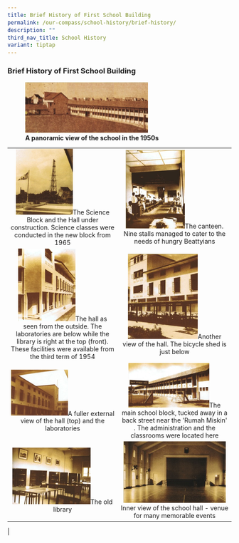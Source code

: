```yaml
---
title: Brief History of First School Building
permalink: /our-compass/school-history/brief-history/
description: ""
third_nav_title: School History
variant: tiptap
---
```

### **Brief History of First School Building**

<figure>
<img src="/images/brief%20history%201.jpg" style="width:65%">
<figcaption> <strong> A panoramic view of the school in the 1950s  
 </strong> </figcaption>
</figure>

| | |
|:---:|:---:|
|<img src="/images/brief%20history%202.jpg" style="width:55%">The Science Block and the Hall under construction. Science classes were conducted in the new block from 1965|<img src="/images/brief%20history%203.jpg" style="width:55%">The canteen. Nine stalls managed to cater to the needs of hungry Beattyians|
|<img src="/images/brief%20history%204.jpg" style="width:55%">The hall as seen from the outside. The laboratories are below while the library is right at the top (front). These facilities were available from the third term of 1954 |<img src="/images/brief%20history%205.jpg" style="width:65%">Another view of the hall. The bicycle shed is just below|
|<img src="/images/brief%20history%206.jpg" style="width:55%">A fuller external view of the hall (top) and the laboratories|<img src="/images/brief%20history%207.jpg" style="width:75%">The main school block, tucked away in a back street near the 'Rumah Miskin' . The administration and the classrooms were located here|
|<img src="/images/brief%20history%208.jpg" style="width:75%">The old library|<img src="/images/brief%20history%209.jpg" style="width:95%">Inner view of the school hall - venue for many memorable events |
|